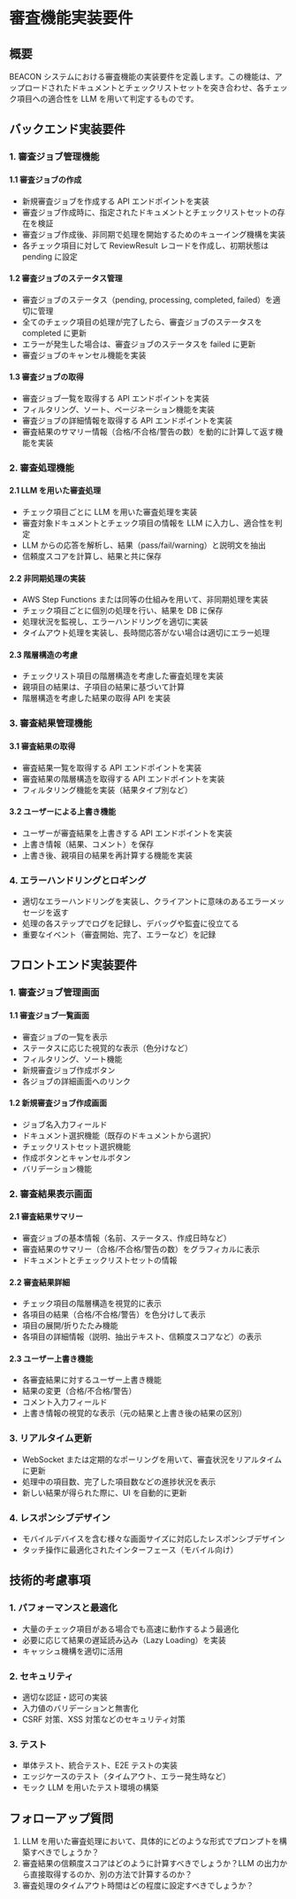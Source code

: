 # 審査機能実装要件

## 概要

BEACON システムにおける審査機能の実装要件を定義します。この機能は、アップロードされたドキュメントとチェックリストセットを突き合わせ、各チェック項目への適合性を LLM を用いて判定するものです。

## バックエンド実装要件

### 1. 審査ジョブ管理機能

#### 1.1 審査ジョブの作成

- 新規審査ジョブを作成する API エンドポイントを実装
- 審査ジョブ作成時に、指定されたドキュメントとチェックリストセットの存在を検証
- 審査ジョブ作成後、非同期で処理を開始するためのキューイング機構を実装
- 各チェック項目に対して ReviewResult レコードを作成し、初期状態は pending に設定

#### 1.2 審査ジョブのステータス管理

- 審査ジョブのステータス（pending, processing, completed, failed）を適切に管理
- 全てのチェック項目の処理が完了したら、審査ジョブのステータスを completed に更新
- エラーが発生した場合は、審査ジョブのステータスを failed に更新
- 審査ジョブのキャンセル機能を実装

#### 1.3 審査ジョブの取得

- 審査ジョブ一覧を取得する API エンドポイントを実装
- フィルタリング、ソート、ページネーション機能を実装
- 審査ジョブの詳細情報を取得する API エンドポイントを実装
- 審査結果のサマリー情報（合格/不合格/警告の数）を動的に計算して返す機能を実装

### 2. 審査処理機能

#### 2.1 LLM を用いた審査処理

- チェック項目ごとに LLM を用いた審査処理を実装
- 審査対象ドキュメントとチェック項目の情報を LLM に入力し、適合性を判定
- LLM からの応答を解析し、結果（pass/fail/warning）と説明文を抽出
- 信頼度スコアを計算し、結果と共に保存

#### 2.2 非同期処理の実装

- AWS Step Functions または同等の仕組みを用いて、非同期処理を実装
- チェック項目ごとに個別の処理を行い、結果を DB に保存
- 処理状況を監視し、エラーハンドリングを適切に実装
- タイムアウト処理を実装し、長時間応答がない場合は適切にエラー処理

#### 2.3 階層構造の考慮

- チェックリスト項目の階層構造を考慮した審査処理を実装
- 親項目の結果は、子項目の結果に基づいて計算
- 階層構造を考慮した結果の取得 API を実装

### 3. 審査結果管理機能

#### 3.1 審査結果の取得

- 審査結果一覧を取得する API エンドポイントを実装
- 審査結果の階層構造を取得する API エンドポイントを実装
- フィルタリング機能を実装（結果タイプ別など）

#### 3.2 ユーザーによる上書き機能

- ユーザーが審査結果を上書きする API エンドポイントを実装
- 上書き情報（結果、コメント）を保存
- 上書き後、親項目の結果を再計算する機能を実装

### 4. エラーハンドリングとロギング

- 適切なエラーハンドリングを実装し、クライアントに意味のあるエラーメッセージを返す
- 処理の各ステップでログを記録し、デバッグや監査に役立てる
- 重要なイベント（審査開始、完了、エラーなど）を記録

## フロントエンド実装要件

### 1. 審査ジョブ管理画面

#### 1.1 審査ジョブ一覧画面

- 審査ジョブの一覧を表示
- ステータスに応じた視覚的な表示（色分けなど）
- フィルタリング、ソート機能
- 新規審査ジョブ作成ボタン
- 各ジョブの詳細画面へのリンク

#### 1.2 新規審査ジョブ作成画面

- ジョブ名入力フィールド
- ドキュメント選択機能（既存のドキュメントから選択）
- チェックリストセット選択機能
- 作成ボタンとキャンセルボタン
- バリデーション機能

### 2. 審査結果表示画面

#### 2.1 審査結果サマリー

- 審査ジョブの基本情報（名前、ステータス、作成日時など）
- 審査結果のサマリー（合格/不合格/警告の数）をグラフィカルに表示
- ドキュメントとチェックリストセットの情報

#### 2.2 審査結果詳細

- チェック項目の階層構造を視覚的に表示
- 各項目の結果（合格/不合格/警告）を色分けして表示
- 項目の展開/折りたたみ機能
- 各項目の詳細情報（説明、抽出テキスト、信頼度スコアなど）の表示

#### 2.3 ユーザー上書き機能

- 各審査結果に対するユーザー上書き機能
- 結果の変更（合格/不合格/警告）
- コメント入力フィールド
- 上書き情報の視覚的な表示（元の結果と上書き後の結果の区別）

### 3. リアルタイム更新

- WebSocket または定期的なポーリングを用いて、審査状況をリアルタイムに更新
- 処理中の項目数、完了した項目数などの進捗状況を表示
- 新しい結果が得られた際に、UI を自動的に更新

### 4. レスポンシブデザイン

- モバイルデバイスを含む様々な画面サイズに対応したレスポンシブデザイン
- タッチ操作に最適化されたインターフェース（モバイル向け）

## 技術的考慮事項

### 1. パフォーマンスと最適化

- 大量のチェック項目がある場合でも高速に動作するよう最適化
- 必要に応じて結果の遅延読み込み（Lazy Loading）を実装
- キャッシュ機構を適切に活用

### 2. セキュリティ

- 適切な認証・認可の実装
- 入力値のバリデーションと無害化
- CSRF 対策、XSS 対策などのセキュリティ対策

### 3. テスト

- 単体テスト、統合テスト、E2E テストの実装
- エッジケースのテスト（タイムアウト、エラー発生時など）
- モック LLM を用いたテスト環境の構築

## フォローアップ質問

1. LLM を用いた審査処理において、具体的にどのような形式でプロンプトを構築すべきでしょうか？
2. 審査結果の信頼度スコアはどのように計算すべきでしょうか？LLM の出力から直接取得するのか、別の方法で計算するのか？
3. 審査処理のタイムアウト時間はどの程度に設定すべきでしょうか？
